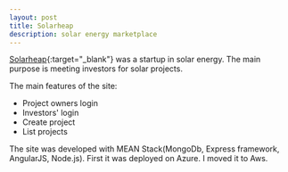 ```yaml
---
layout: post
title: Solarheap
description: solar energy marketplace
---
```

[Solarheap](http://solarheap.com/){:target="_blank"} was a startup in solar energy. The main purpose is meeting investors for solar projects.

The main features of the site:
  * Project owners login
  * Investors' login
  * Create project
  * List projects

The site was developed with MEAN Stack(MongoDb, Express framework, AngularJS, Node.js). First it was deployed on Azure. I moved it to Aws.